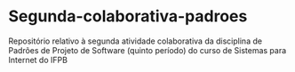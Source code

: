 # Segunda-colaborativa-padroes
Repositório relativo à segunda atividade colaborativa da disciplina de Padrões de Projeto de Software (quinto período) do curso de Sistemas para Internet do IFPB

